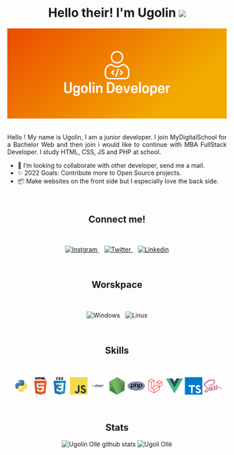 <!-- README --->

<!-- Title -->
<h1 align='center'>
Hello their! I'm Ugolin <img src="https://raw.githubusercontent.com/MartinHeinz/MartinHeinz/master/wave.gif" width="30px">
</h1>

<!-- Banner -->

<img src="assets\Banner.png"/>&nbsp;&nbsp;

<!-- Presentation -->
<p align='justify'>
Hello ! My name is Ugolin, I am a junior developer. I join MyDigitalSchool for a Bachelor Web and then join i would like to continue with MBA FullStack Developer. I study HTML, CSS, JS and PHP at school.

- 🔗 I’m looking to collaborate with other developer, send me a mail.
- ✨ 2022 Goals: Contribute more to Open Source projects.
- 📦 Make websites on the front side but I especially love the back side.
</p>

&nbsp;&nbsp;

<!-- Contact icon -->
<h2 align='center'>Connect me!</h2>&nbsp;&nbsp;
<p align='center'>
    <a href='https://www.instagram.com/ugolin.olle/'>
        <img src='https://img.shields.io/badge/Instagram-E4405F?style=for-the-badge&logo=instagram&logoColor=white' alt='Instgram'/>
    </a>&nbsp;&nbsp;
    <a href='https://twitter.com/UgolinOlle'>
        <img src='https://img.shields.io/badge/Twitter-1DA1F2?style=for-the-badge&logo=twitter&logoColor=white' alt='Twitter'/>
    </a>&nbsp;&nbsp;
    <a href='https://www.linkedin.com/in/ugolin-oll%C3%A9-5b6430221/'>
        <img src='https://img.shields.io/badge/LinkedIn-0077B5?style=for-the-badge&logo=linkedin&logoColor=white' alt='Linkedin'/>
    </a>
<p>

&nbsp;&nbsp;

<!-- Workspace -->
<h2 align='center'>Worskpace</h2>&nbsp;&nbsp;
    <!-- Workspace icons -->
    <p align='center'>
        <img src='https://img.shields.io/badge/Windows-0078D6?style=for-the-badge&logo=windows&logoColor=white' alt='Windows'/>&nbsp;&nbsp;
        <img src='https://img.shields.io/badge/Linux-FCC624?style=for-the-badge&logo=linux&logoColor=black' alt='Linux'/>
    </p>

&nbsp;&nbsp;

<!-- Skills  -->
<h2 align='center'>Skills</h2>&nbsp;&nbsp;
    <!-- Languages -->
    <p align='center'>
    <img src='https://raw.githubusercontent.com/github/explore/80688e429a7d4ef2fca1e82350fe8e3517d3494d/topics/python/python.png' width='40px'>
    <img src='https://raw.githubusercontent.com/github/explore/80688e429a7d4ef2fca1e82350fe8e3517d3494d/topics/html/html.png' width='40px'>
    <img src='https://raw.githubusercontent.com/github/explore/80688e429a7d4ef2fca1e82350fe8e3517d3494d/topics/css/css.png' width='40px'>
    <img src='https://raw.githubusercontent.com/github/explore/80688e429a7d4ef2fca1e82350fe8e3517d3494d/topics/javascript/javascript.png' width='40px'>
    <img src='https://raw.githubusercontent.com/github/explore/80688e429a7d4ef2fca1e82350fe8e3517d3494d/topics/jquery/jquery.png' width='40px'>
    <img src='https://raw.githubusercontent.com/github/explore/80688e429a7d4ef2fca1e82350fe8e3517d3494d/topics/nodejs/nodejs.png' width='40px'>
    <img src='https://raw.githubusercontent.com/github/explore/ccc16358ac4530c6a69b1b80c7223cd2744dea83/topics/php/php.png' width='40px'>
    <img src='https://raw.githubusercontent.com/github/explore/56a826d05cf762b2b50ecbe7d492a839b04f3fbf/topics/laravel/laravel.png' width='40px'>
    <img src='https://raw.githubusercontent.com/github/explore/80688e429a7d4ef2fca1e82350fe8e3517d3494d/topics/vue/vue.png' width='40px'>
    <img src='https://raw.githubusercontent.com/github/explore/80688e429a7d4ef2fca1e82350fe8e3517d3494d/topics/typescript/typescript.png' width='40px'>
    <img src='https://raw.githubusercontent.com/github/explore/80688e429a7d4ef2fca1e82350fe8e3517d3494d/topics/sass/sass.png' width='40px'>
    </p>

&nbsp;&nbsp;

<!-- Stats -->
<h2 align='center'>Stats</h2>
    <p align='center'>
        <img src="https://github-readme-stats.vercel.app/api?username=UgolinOlle&show_icons=true&count_private=true&theme=white&hide_border=true" alt="Ugolin Ollé github stats"/>
        <img src="https://github-readme-streak-stats.herokuapp.com/?user=UgolinOlle&theme=white&hide_border=true" alt="Ugoli Ollé"/>
    </p>
